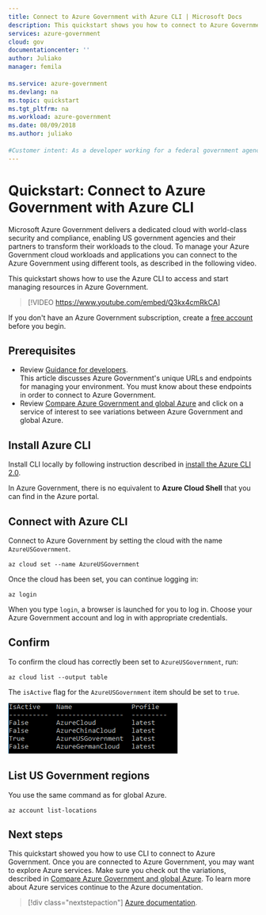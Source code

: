 ```yaml
---
title: Connect to Azure Government with Azure CLI | Microsoft Docs
description: This quickstart shows you how to connect to Azure Government and reate a web app in Azure Government with Azure CLI
services: azure-government
cloud: gov
documentationcenter: ''
author: Juliako
manager: femila

ms.service: azure-government
ms.devlang: na
ms.topic: quickstart
ms.tgt_pltfrm: na
ms.workload: azure-government
ms.date: 08/09/2018 
ms.author: juliako

#Customer intent: As a developer working for a federal government agency "x", I want to connect to Azure Government using CLI so I can start developing against Azure Government's secure isolated datacenters.
---
```


# Quickstart: Connect to Azure Government with Azure CLI

Microsoft Azure Government delivers a dedicated cloud with world-class security and compliance, enabling US government agencies and their partners to transform their workloads to the cloud. To manage your Azure Government cloud workloads and applications you can connect to the Azure Government using different tools, as described in the following video.  

This quickstart shows how to use the Azure CLI to access and start managing resources in Azure Government.  

> [!VIDEO https://www.youtube.com/embed/Q3kx4cmRkCA]

If you don't have an Azure Government subscription, create a [free account](https://azure.microsoft.com/global-infrastructure/government/request/) before you begin.

## Prerequisites

* Review [Guidance for developers](documentation-government-developer-guide.md).<br/> This article discusses Azure Government's unique URLs and endpoints for managing your environment. You must know about these endpoints in order to connect to Azure Government. 
* Review [Compare Azure Government and global Azure](compare-azure-government-global-azure.md) and click on a service of interest to see variations between Azure Government and global Azure.

## Install Azure CLI 

Install CLI locally by following instruction described in [install the Azure CLI 2.0](https://docs.microsoft.com/cli/azure/install-az-cli2). 

In Azure Government, there is no equivalent to **Azure Cloud Shell** that you can find in the Azure portal. 

## Connect with Azure CLI

Connect to Azure Government by setting the cloud with the name `AzureUSGovernment`.

```azurecli
az cloud set --name AzureUSGovernment
```

Once the cloud has been set, you can continue logging in:

```azurecli
az login
```

When you type `login`, a browser is launched for you to log in. Choose your Azure Government account and log in with appropriate credentials.

## Confirm 

To confirm the cloud has correctly been set to `AzureUSGovernment`, run:

```azurecli
az cloud list --output table
```

The `isActive` flag for the `AzureUSGovernment` item should be set to `true`.

![Azure Government CLI](./media/connect-with-cli/confirm.png)

## List US Government regions

You use the same command as for global Azure.

```azurecli
az account list-locations
```

## Next steps

This quickstart showed you how to use CLI to connect to Azure Government. Once you are connected to Azure Government, you may want to explore Azure services. Make sure you check out the variations, described in [Compare Azure Government and global Azure](compare-azure-government-global-azure.md). To learn more about Azure services continue to the Azure documentation.

> [!div class="nextstepaction"]
> [Azure documentation](https://docs.microsoft.com/azure/).